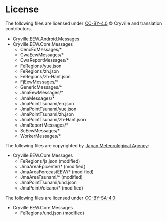 # License
The following files are licensed under [CC-BY-4.0](LICENSE-CCBY.txt) © Cryville and translation contributors.

- Cryville.EEW.Android.Messages
- Cryville.EEW.Core.Messages
  - CencEqMessages/*
  - CwaEewMessages/*
  - CwaReportMessages/*
  - FeRegions/yue.json
  - FeRegions/zh.json
  - FeRegions/zh-Hant.json
  - FjEewMessages/*
  - GenericMessages/*
  - JmaEewMessages/*
  - JmaMessages/*
  - JmaPointTsunami/en.json
  - JmaPointTsunami/yue.json
  - JmaPointTsunami/zh.json
  - JmaPointTsunami/zh-Hant.json
  - JmaReportMessages/*
  - ScEewMessages/*
  - WorkerMessages/*

The following files are copyrighted by [Japan Meteorological Agency](https://www.jma.go.jp/jma/index.html):

- Cryville.EEW.Core.Messages
  - FeRegions/ja.json (modified)
  - JmaAreaEpicenter/* (modified)
  - JmaAreaForecastEEW/* (modified)
  - JmaAreaTsunami/* (modified)
  - JmaPointTsunami/und.json
  - JmaPointVolcano/* (modified)

The following files are licensed under [CC-BY-SA-4.0](https://creativecommons.org/licenses/by-sa/4.0/deed.en):

- Cryville.EEW.Core.Messages
  - FeRegions/und.json (modified)
